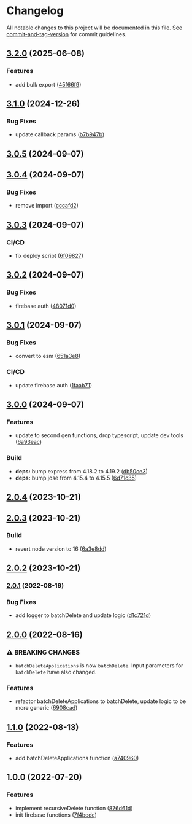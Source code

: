 # Changelog

All notable changes to this project will be documented in this file. See [commit-and-tag-version](https://github.com/absolute-version/commit-and-tag-version) for commit guidelines.

## [3.2.0](https://github.com/hjbugajski/applicationtrackr-firebase-functions/compare/v3.1.0...v3.2.0) (2025-06-08)


### Features

* add bulk export ([45f66f9](https://github.com/hjbugajski/applicationtrackr-firebase-functions/commit/45f66f973885a28d4308708a569616cdd7184776))

## [3.1.0](https://github.com/hjbugajski/applicationtrackr-firebase-functions/compare/v3.0.5...v3.1.0) (2024-12-26)


### Bug Fixes

* update callback params ([b7b947b](https://github.com/hjbugajski/applicationtrackr-firebase-functions/commit/b7b947b75ea7f5962f748f010f7dbf951a54c45d))

## [3.0.5](https://github.com/hjbugajski/applicationtrackr-firebase-functions/compare/v3.0.4...v3.0.5) (2024-09-07)

## [3.0.4](https://github.com/hjbugajski/applicationtrackr-firebase-functions/compare/v3.0.3...v3.0.4) (2024-09-07)


### Bug Fixes

* remove import ([cccafd2](https://github.com/hjbugajski/applicationtrackr-firebase-functions/commit/cccafd22e002511e6599ddfd3cda4ba014d805a6))

## [3.0.3](https://github.com/hjbugajski/applicationtrackr-firebase-functions/compare/v3.0.2...v3.0.3) (2024-09-07)


### CI/CD

* fix deploy script ([6f09827](https://github.com/hjbugajski/applicationtrackr-firebase-functions/commit/6f09827f3c29fac5a5741957476d7f42cff01394))

## [3.0.2](https://github.com/hjbugajski/applicationtrackr-firebase-functions/compare/v3.0.1...v3.0.2) (2024-09-07)


### Bug Fixes

* firebase auth ([48071d0](https://github.com/hjbugajski/applicationtrackr-firebase-functions/commit/48071d04ed826cc94849949a75cb7450dfc5636b))

## [3.0.1](https://github.com/hjbugajski/applicationtrackr-firebase-functions/compare/v3.0.0...v3.0.1) (2024-09-07)


### Bug Fixes

* convert to esm ([651a3e8](https://github.com/hjbugajski/applicationtrackr-firebase-functions/commit/651a3e8013e9d26aacdd0ad47437fe403a1a3bdf))


### CI/CD

* update firebase auth ([1faab71](https://github.com/hjbugajski/applicationtrackr-firebase-functions/commit/1faab71d1ab7ccb5db89e7930e226f141292f254))

## [3.0.0](https://github.com/hjbugajski/applicationtrackr-firebase-functions/compare/v2.0.4...v3.0.0) (2024-09-07)


### Features

* update to second gen functions, drop typescript, update dev tools ([6a93eac](https://github.com/hjbugajski/applicationtrackr-firebase-functions/commit/6a93eace79ad590ab3097895507fd77dcbf9a48e))


### Build

* **deps:** bump express from 4.18.2 to 4.19.2 ([db50ce3](https://github.com/hjbugajski/applicationtrackr-firebase-functions/commit/db50ce3c55e2b88fa5d4ebe9f43e63559197d3f8))
* **deps:** bump jose from 4.15.4 to 4.15.5 ([6d71c35](https://github.com/hjbugajski/applicationtrackr-firebase-functions/commit/6d71c35714695c1291fd1c193b8b83209777d31b))

## [2.0.4](https://github.com/hjbugajski/applicationtrackr-firebase-functions/compare/v2.0.3...v2.0.4) (2023-10-21)

## [2.0.3](https://github.com/hjbugajski/applicationtrackr-firebase-functions/compare/v2.0.2...v2.0.3) (2023-10-21)

### Build

- revert node version to 16 ([6a3e8dd](https://github.com/hjbugajski/applicationtrackr-firebase-functions/commit/6a3e8dda535f31881aa82998eb16d9cb342e626c))

## [2.0.2](https://github.com/hjbugajski/applicationtrackr-firebase-functions/compare/v2.0.1...v2.0.2) (2023-10-21)

### [2.0.1](https://github.com/hjbugajski/applicationtrackr-firebase-functions/compare/v2.0.0...v2.0.1) (2022-08-19)

### Bug Fixes

- add logger to batchDelete and update logic ([d1c721d](https://github.com/hjbugajski/applicationtrackr-firebase-functions/commit/d1c721d713220d99fbc4950b938776b04ac47ec4))

## [2.0.0](https://github.com/hjbugajski/applicationtrackr-firebase-functions/compare/v1.1.0...v2.0.0) (2022-08-16)

### ⚠ BREAKING CHANGES

- `batchDeleteApplications` is now `batchDelete`. Input parameters for `batchDelete`
  have also changed.

### Features

- refactor batchDeleteApplications to batchDelete, update logic to be more generic ([6908cad](https://github.com/hjbugajski/applicationtrackr-firebase-functions/commit/6908cad9fd2ad77efc23180210ddd21278417fef))

## [1.1.0](https://github.com/hjbugajski/applicationtrackr-firebase-functions/compare/v1.0.0...v1.1.0) (2022-08-13)

### Features

- add batchDeleteApplications function ([a740960](https://github.com/hjbugajski/applicationtrackr-firebase-functions/commit/a74096094166d830ba99ecbc802c4d3508de7aa6))

## 1.0.0 (2022-07-20)

### Features

- implement recursiveDelete function ([876d61d](https://github.com/hjbugajski/applicationtrackr-firebase-functions/commit/876d61dc894210bf559d9cdcbf54ff9f34060ba0))
- init firebase functions ([7f4bedc](https://github.com/hjbugajski/applicationtrackr-firebase-functions/commit/7f4bedce24f2bf1fc5e4dfb46cfb19ac1123df36))
